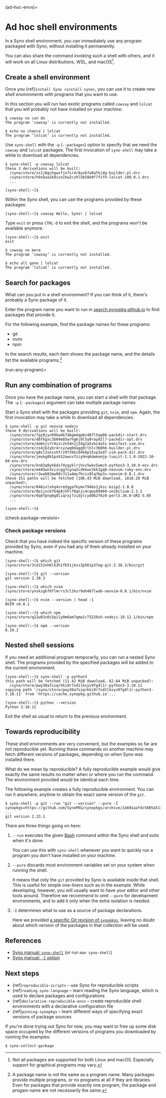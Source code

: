 (ad-hoc-envs)=

# Ad hoc shell environments

In a Syno shell environment, you can immediately use any program packaged with Syno, without installing it permanently.

You can also share the command invoking such a shell with others, and it will work on all Linux distributions, WSL, and macOS[^1].

[^1]: Not all packages are supported for both Linux and macOS. Especially support for graphical programs may vary.

## Create a shell environment

Once you {ref}`install Syno <install-syno>`, you can use it to create new *shell environments* with programs that you want to use.

In this section you will run two exotic programs called `cowsay` and `lolcat` that you will probably not have installed on your machine:

```shell-session
$ cowsay no can do
The program ‘cowsay’ is currently not installed.

$ echo no chance | lolcat
The program ‘lolcat’ is currently not installed.
```

Use `syno-shell` with the `-p` (`--packages`) option to specify that we need the `cowsay` and `lolcat` packages.
The first invocation of `syno-shell` may take a while to download all dependencies.

```shell-session
$ syno-shell -p cowsay lolcat
these 3 derivations will be built:
  /syno/store/zx1j8gchgwzfjn7sr4r8yxb7a0afkjdg-builder.pl.drv
  /syno/store/h9sbaa2k8ivnihw2czhl5b58k0f7fsfh-lolcat-100.0.1.drv
  ...

[syno-shell:~]$
```

Within the Syno shell, you can use the programs provided by these packages:

```
[syno-shell:~]$ cowsay Hello, Syno! | lolcat
```

Type `exit` or press `CTRL-D` to exit the shell, and the programs won't be available anymore.

```shell-session
[syno-shell:~]$ exit
exit

$ cowsay no more
The program ‘cowsay’ is currently not installed.

$ echo all gone | lolcat
The program ‘lolcat’ is currently not installed.
```

## Search for packages

What can you put in a shell environment?
If you can think of it, there's probably a Syno package of it.

Enter the program name you want to run in [search.synopkg.github.io](https://search.synopkg.github.io/packages) to find packages that provide it.

For the following example, find the package names for these programs:

- git
- nvim
- npm

In the search results, each item shows the package name, and the details list the available programs.[^2]

[^2]: A package name is not the same as a program name. Many packages provide multiple programs, or no programs at all if they are libraries. Even for packages that provide exactly one program, the package and progam name are not necessarily the same.

(run-any-program)=
## Run any combination of programs

Once you have the package name, you can start a shell with that package.
The `-p` (`--packages`) argument can take multiple package names.

Start a Syno shell with the packages providing `git`, `nvim`, and `npm`.
Again, the first invocation may take a while to download all dependencies.

```shell-session
$ syno-shell -p git neovim nodejs
these 9 derivations will be built:
  /syno/store/7gz8jyn99kw4k74bgm4qp6z487l5ap06-packdir-start.drv
  /syno/store/d6fkgxc3b04m85wrhg6j0l5y0ray82l7-packdir-opt.drv
  /syno/store/da6njv7r0zzc2n54n2j54g2a5sbi4a5i-manifest.vim.drv
  /syno/store/zs4jb2ybr4rcyzwq0dagg9rlhlc368h6-builder.pl.drv
  /syno/store/g8sl2xnsshfrz9f39ki94k8p15vp3xd7-vim-pack-dir.drv
  /syno/store/jmxkg8b1psk52awsvfziy9nq6dwmxmjp-luajit-2.1.0-2022-10-04-env.drv
  /syno/store/kn83q8yk6ds74zgyklrjhvv5wkv5wmch-python3-3.10.9-env.drv
  /syno/store/m445wn3vizcgg7syna2cdkkws3kk1gq8-neovim-ruby-env.drv
  /syno/store/r2wa882mw99c311a4my7hcis9lq3kp3v-neovim-0.8.1.drv
these 151 paths will be fetched (186.43 MiB download, 1018.20 MiB unpacked):
  /syno/store/046zxlxhq4srm3ggafkymx794bn1jksc-bzip2-1.0.8
  /syno/store/0p1jxcb7b4p8jhhlf8qnjc4cqwy89460-unibilium-2.1.1
  /syno/store/0q4fpnqmg8liqraj7zidylcyd062f6z0-perl5.36.0-URI-5.05
  ...

[syno-shell:~]$
```

(check-package-version)=
### Check package versions

Check that you have indeed the specific version of these programs provided by Syno, even if you had any of them already installed on your machine.

```shell-session
[syno-shell:~]$ which git
/syno/store/3cdi52xh6lk3h1fb51jkxs3p561p37wg-git-2.38.3/bin/git

[syno-shell:~]$ git --version
git version 2.38.3

[syno-shell:~]$ which nvim
/syno/store/ynskzgkf07lmrrs3cl2kzr9ah487lwab-neovim-0.8.1/bin/nvim

[syno-shell:~]$ nvim --version | head -1
NVIM v0.8.1

[syno-shell:~]$ which npm
/syno/store/q12w83z0i5pi1y0m6am7qmw1r73228sh-nodejs-18.12.1/bin/npm

[syno-shell:~]$ npm --version
8.19.2
```

## Nested shell sessions

If you need an additional program temporarily, you can run a nested Syno shell.
The programs provided by the specified packages will be added to the current environment.

```shell-session
[syno-shell:~]$ syno-shell -p python3
this path will be fetched (11.42 MiB download, 62.64 MiB unpacked):
  /syno/store/pwy30a7siqrkki9r7xd1lksyv9fg4l1r-python3-3.10.11
copying path '/syno/store/pwy30a7siqrkki9r7xd1lksyv9fg4l1r-python3-3.10.11' from 'https://cache.synopkg.github.io'...

[syno-shell:~]$ python --version
Python 3.10.11
```

Exit the shell as usual to return to the previous environment.

## Towards reproducibility

These shell environments are very convenient, but the examples so far are not reproducible yet.
Running these commands on another machine may fetch different versions of packages, depending on when Syno was installed there.

What do we mean by reproducible?
A fully reproducible example would give exactly the same results no matter when or where you run the command.
The environment provided would be identical each time.

The following example creates a fully reproducible environment.
You can run it anywhere, anytime to obtain the exact same version of the `git`.

```shell-session
$ syno-shell -p git --run "git --version" --pure -I synopkgs=https://github.com/SynoPKG/synopkgs/archive/2a601aafdc5605a5133a2ca506a34a3a73377247.tar.gz
...
git version 2.33.1
```

There are three things going on here:

1. `--run` executes the given [Bash](https://www.gnu.org/software/bash/) command within the Syno shell and exits when it's done.

   You can use this with `syno-shell` whenever you want to quickly run a program you don't have installed on your machine.

2. `--pure` discards most environment variables set on your system when running the shell.

   It means that only the `git` provided by Syno is available inside that shell.
   This is useful for simple one-liners such as in the example.
   While developing, however, you will usually want to have your editor and other tools around.
   Therefore we recommend to omit `--pure` for development environments, and to add it only when the extra isolation is needed.

3. `-I` determines what to use as a source of package declarations.

   Here we provided [a specific Git revision of `synopkgs`](https://github.com/SynoPKG/synopkgs/tree/2a601aafdc5605a5133a2ca506a34a3a73377247), leaving no doubt about which version of the packages in that collection will be used.


## References

- [Syno manual: `syno-shell`](https://synopkg.github.io/manual/syno/stable/command-ref/syno-shell) (or run `man syno-shell`)
- [Syno manual: `-I` option](https://synopkg.github.io/manual/syno/unstable/command-ref/opt-common.html#opt-I)

## Next steps

- {ref}`reproducible-scripts` – use Syno for reproducible scripts
- {ref}`reading-syno-language` – learn reading the Syno language, which is used to declare packages and configurations
- {ref}`declarative-reproducible-envs` – create reproducible shell environments with a declarative configuration file
- {ref}`pinning-synopkgs` – learn different ways of specifying exact versions of package sources

If you're done trying out Syno for now, you may want to free up some disk space occupied by the different versions of programs you downloaded by running the examples:

```shell-session
$ syno-collect-garbage
```
